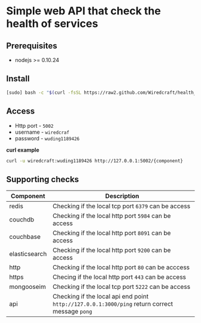 # Simple web API that check the health of services

## Prerequisites
* nodejs >= 0.10.24

## Install
```bash
[sudo] bash -c "$(curl -fsSL https://raw2.github.com/Wiredcraft/health_api/master/install.sh)"
```

## Access
* Http port - `5002`
* username - `wiredcraf`
* password - `wuding1189426`

__curl example__

```bash
curl -u wiredcraft:wuding1189426 http://127.0.0.1:5002/{component}
```

## Supporting checks

Component | Description
--------- | -----------
redis     | Checking if the local tcp port `6379` can be access
couchdb   | Checking if the local http port `5984` can be access
couchbase | Checking if the local http port `8091` can be access
elasticsearch | Checking if the local http port `9200` can be access
http | Checking if the local http port `80` can be acccess
https | Checing if the local http port `443` can be access
mongooseim | Checking if the local tcp port `5222` can be access
api | Checking if the local api end point `http://127.0.0.1:3000/ping` return correct message `pong`
